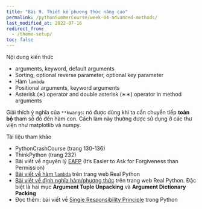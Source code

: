 ```yaml
---
title: "Bài 9. Thiết kế phương thức nâng cao"
permalink: /pythonSummerCourse/week-04-advanced-methods/
last_modified_at: 2022-07-16
redirect_from:
  - /theme-setup/
toc: false
---
```


Nội dung kiến thức
- arguments, keyword, default arguments
- Sorting, optional reverse parameter, optional key parameter
- Hàm `lambda`
- Positional arguments, keyword arguments
- Asterisk (∗) operator and double asterisk (∗∗) operator in method arguments

Giải thích ý nghĩa của `**kwargs`: nó được dùng khi ta cần chuyền tiếp **toàn bộ** tham số đó đến hàm con. Cách làm này thường được sử dụng ở các thư viện như matplotlib và numpy.

Tài liệu tham khảo
- PythonCrashCourse (trang 130-136)
- ThinkPython (trang 232)
- Bài viết về nguyên lý [EAFP](https://blogs.msdn.microsoft.com/pythonengineering/2016/06/29/idiomatic-python-eafp-versus-lbyl/) (It’s Easier to Ask for Forgiveness than Permission)
- [Bài viết về hàm `lambda`](https://realpython.com/python-lambda/) trên trang web Real Python
- [Bài viết về định nghĩa hàm/phương thức](https://realpython.com/defining-your-own-python-function/) trên trang web Real Python. Đặc biệt là hai mục **Argument Tuple Unpacking** và **Argument Dictionary Packing**
- Đọc thêm: bài viết về [Single Responsibility Principle](https://dev.to/wemake-services/enforcing-single-responsibility-principle-in-python-2il8) trong Python

